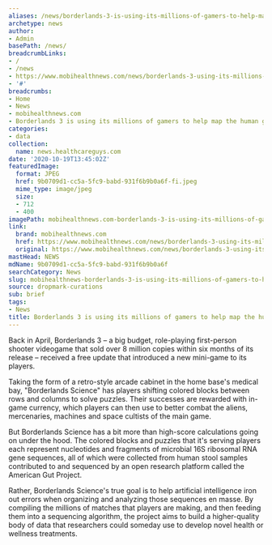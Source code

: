 ```yaml
---
aliases: /news/borderlands-3-is-using-its-millions-of-gamers-to-help-map-the-human-gut-microbiome
archetype: news
author:
- Admin
basePath: /news/
breadcrumbLinks:
- /
- /news
- https://www.mobihealthnews.com/news/borderlands-3-using-its-millions-gamers-help-map-human-gut-microbiome
- '#'
breadcrumbs:
- Home
- News
- mobihealthnews.com
- Borderlands 3 is using its millions of gamers to help map the human gut microbiome
categories:
- data
collection:
  name: news.healthcareguys.com
date: '2020-10-19T13:45:02Z'
featuredImage:
  format: JPEG
  href: 9b0709d1-cc5a-5fc9-babd-931f6b9b0a6f-fi.jpeg
  mime_type: image/jpeg
  size:
  - 712
  - 400
imagePath: mobihealthnews.com-borderlands-3-is-using-its-millions-of-gamers-to-help-map-the-human-gut-microbiome
link:
  brand: mobihealthnews.com
  href: https://www.mobihealthnews.com/news/borderlands-3-using-its-millions-gamers-help-map-human-gut-microbiome
  original: https://www.mobihealthnews.com/news/borderlands-3-using-its-millions-gamers-help-map-human-gut-microbiome
mastHead: NEWS
mdName: 9b0709d1-cc5a-5fc9-babd-931f6b9b0a6f
searchCategory: News
slug: mobihealthnews-borderlands-3-is-using-its-millions-of-gamers-to-help-map-the-human-gut-microbiome
source: dropmark-curations
sub: brief
tags:
- News
title: Borderlands 3 is using its millions of gamers to help map the human gut microbiome
---
```


Back in April, Borderlands 3 – a big budget, role-playing first-person shooter videogame that sold over 8 million copies within six months of its release – received a free update that introduced a new mini-game to its players.

Taking the form of a retro-style arcade cabinet in the home base's medical bay, "Borderlands Science" has players shifting colored blocks between rows and columns to solve puzzles. Their successes are rewarded with in-game currency, which players can then use to better combat the aliens, mercenaries, machines and space cultists of the main game.

But Borderlands Science has a bit more than high-score calculations going on under the hood. The colored blocks and puzzles that it's serving players each represent nucleotides and fragments of microbial 16S ribosomal RNA gene sequences, all of which were collected from human stool samples contributed to and sequenced by an open research platform called the American Gut Project.

Rather, Borderlands Science's true goal is to help artificial intelligence iron out errors when organizing and analyzing those sequences en masse. By compiling the millions of matches that players are making, and then feeding them into a sequencing algorithm, the project aims to build a higher-quality body of data that researchers could someday use to develop novel health or wellness treatments.
